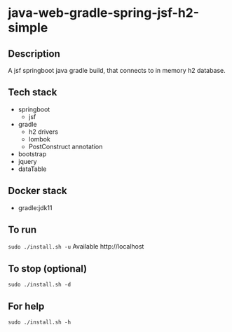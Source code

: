 # java-web-gradle-spring-jsf-h2-simple

## Description
A jsf springboot java gradle build,
that connects to in memory h2 database.

## Tech stack
- springboot
  - jsf
- gradle
  - h2 drivers
  - lombok
  - PostConstruct annotation
- bootstrap
- jquery
- dataTable

## Docker stack
- gradle:jdk11

## To run
`sudo ./install.sh -u`
Available http://localhost

## To stop (optional)
`sudo ./install.sh -d`

## For help
`sudo ./install.sh -h`
